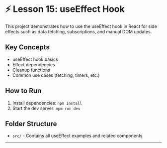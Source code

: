 # ⚡ Lesson 15: useEffect Hook

This project demonstrates how to use the useEffect hook in React for side effects such as data fetching, subscriptions, and manual DOM updates.

## Key Concepts

- useEffect hook basics
- Effect dependencies
- Cleanup functions
- Common use cases (fetching, timers, etc.)

## How to Run

1. Install dependencies: `npm install`
2. Start the dev server: `npm run dev`

## Folder Structure

- `src/` - Contains all useEffect examples and related components

---
